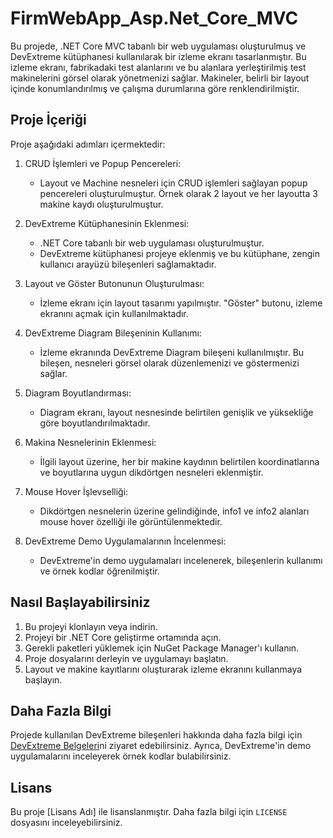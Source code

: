 # FirmWebApp_Asp.Net_Core_MVC

Bu projede, .NET Core MVC tabanlı bir web uygulaması oluşturulmuş ve DevExtreme kütüphanesi kullanılarak bir izleme ekranı tasarlanmıştır. Bu izleme ekranı, fabrikadaki test alanlarını ve bu alanlara yerleştirilmiş test makinelerini görsel olarak yönetmenizi sağlar.
Makineler, belirli bir layout içinde konumlandırılmış ve çalışma durumlarına göre renklendirilmiştir.

## Proje İçeriği

Proje aşağıdaki adımları içermektedir:

1. CRUD İşlemleri ve Popup Pencereleri:
   - Layout ve Machine nesneleri için CRUD işlemleri sağlayan popup pencereleri oluşturulmuştur. Örnek olarak 2 layout ve her layoutta 3 makine kaydı oluşturulmuştur.

2. DevExtreme Kütüphanesinin Eklenmesi:
   - .NET Core tabanlı bir web uygulaması oluşturulmuştur.
   - DevExtreme kütüphanesi projeye eklenmiş ve bu kütüphane, zengin kullanıcı arayüzü bileşenleri sağlamaktadır.

3. Layout ve Göster Butonunun Oluşturulması:
   - İzleme ekranı için layout tasarımı yapılmıştır. "Göster" butonu, izleme ekranını açmak için kullanılmaktadır.

4. DevExtreme Diagram Bileşeninin Kullanımı:
   - İzleme ekranında DevExtreme Diagram bileşeni kullanılmıştır. Bu bileşen, nesneleri görsel olarak düzenlemenizi ve göstermenizi sağlar.

5. Diagram Boyutlandırması:
   - Diagram ekranı, layout nesnesinde belirtilen genişlik ve yüksekliğe göre boyutlandırılmaktadır.

6. Makina Nesnelerinin Eklenmesi:
   - İlgili layout üzerine, her bir makine kaydının belirtilen koordinatlarına ve boyutlarına uygun dikdörtgen nesneleri eklenmiştir.

7. Mouse Hover İşlevselliği:
   - Dikdörtgen nesnelerin üzerine gelindiğinde, info1 ve info2 alanları mouse hover özelliği ile görüntülenmektedir.

8. DevExtreme Demo Uygulamalarının İncelenmesi:
   - DevExtreme'in demo uygulamaları incelenerek, bileşenlerin kullanımı ve örnek kodlar öğrenilmiştir.

## Nasıl Başlayabilirsiniz

1. Bu projeyi klonlayın veya indirin.
2. Projeyi bir .NET Core geliştirme ortamında açın.
3. Gerekli paketleri yüklemek için NuGet Package Manager'ı kullanın.
4. Proje dosyalarını derleyin ve uygulamayı başlatın.
5. Layout ve makine kayıtlarını oluşturarak izleme ekranını kullanmaya başlayın.

## Daha Fazla Bilgi

Projede kullanılan DevExtreme bileşenleri hakkında daha fazla bilgi için [DevExtreme Belgeleri](https://js.devexpress.com/Documentation/)ni ziyaret edebilirsiniz. Ayrıca, DevExtreme'in demo uygulamalarını inceleyerek örnek kodlar bulabilirsiniz.

## Lisans

Bu proje [Lisans Adı] ile lisanslanmıştır. Daha fazla bilgi için `LICENSE` dosyasını inceleyebilirsiniz.
